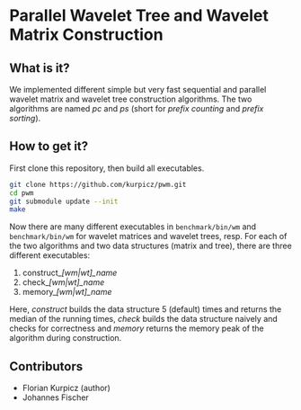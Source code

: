 # Parallel Wavelet Tree and Wavelet Matrix Construction
## What is it?
We implemented different simple but very fast sequential and parallel wavelet matrix and wavelet tree construction algorithms.
The two algorithms are named *pc* and *ps* (short for *prefix counting* and *prefix sorting*).

## How to get it?
First clone this repository, then build all executables.
```sh
git clone https://github.com/kurpicz/pwm.git
cd pwm
git submodule update --init
make
```
Now there are many different executables in `benchmark/bin/wm` and `benchmark/bin/wm` for wavelet matrices and wavelet trees, resp.
For each of the two algorithms and two data structures (matrix and tree), there are three different executables:

1. construct_*[wm|wt]_name*
2. check_*[wm|wt]_name*
3. memory_*[wm|wt]_name*

Here, *construct* builds the data structure 5 (default) times and returns the median of the running times,  *check* builds the data structure naively and checks for correctness and *memory* returns the memory peak of the algorithm during construction.

## Contributors
- Florian Kurpicz (author)
- Johannes Fischer
